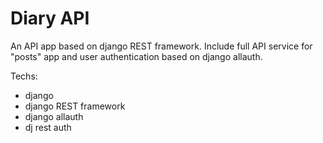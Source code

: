 # Diary API
An API app based on django REST framework.
Include full API service for "posts" app and user authentication based on django allauth.

Techs:
- django
- django REST framework
- django allauth
- dj rest auth